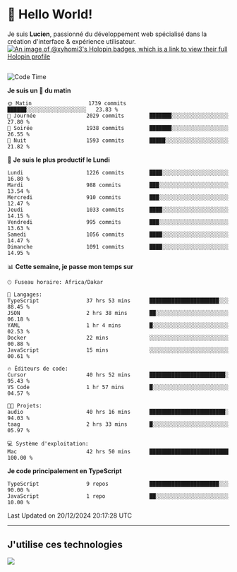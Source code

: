 # 👋 Hello World!

Je suis **Lucien**, passionné du développement web spécialisé dans la création d'interface & expérience utilisateur.
[![An image of @xyhomi3's Holopin badges, which is a link to view their full Holopin profile](https://holopin.me/xyhomi3)](https://holopin.io/@xyhomi3)

##

<!--START_SECTION:waka-->
![Code Time](http://img.shields.io/badge/Code%20Time-2%2C833%20hrs-blue)

**Je suis un 🐤 du matin** 

```text
🌞 Matin                  1739 commits        ██████░░░░░░░░░░░░░░░░░░░   23.83 % 
🌆 Journée                2029 commits        ███████░░░░░░░░░░░░░░░░░░   27.80 % 
🌃 Soirée                 1938 commits        ███████░░░░░░░░░░░░░░░░░░   26.55 % 
🌙 Nuit                   1593 commits        █████░░░░░░░░░░░░░░░░░░░░   21.82 % 
```
📅 **Je suis le plus productif le Lundi** 

```text
Lundi                    1226 commits        ████░░░░░░░░░░░░░░░░░░░░░   16.80 % 
Mardi                    988 commits         ███░░░░░░░░░░░░░░░░░░░░░░   13.54 % 
Mercredi                 910 commits         ███░░░░░░░░░░░░░░░░░░░░░░   12.47 % 
Jeudi                    1033 commits        ████░░░░░░░░░░░░░░░░░░░░░   14.15 % 
Vendredi                 995 commits         ███░░░░░░░░░░░░░░░░░░░░░░   13.63 % 
Samedi                   1056 commits        ████░░░░░░░░░░░░░░░░░░░░░   14.47 % 
Dimanche                 1091 commits        ████░░░░░░░░░░░░░░░░░░░░░   14.95 % 
```


📊 **Cette semaine, je passe mon temps sur** 

```text
🕑︎ Fuseau horaire: Africa/Dakar

💬 Langages: 
TypeScript               37 hrs 53 mins      ██████████████████████░░░   88.45 % 
JSON                     2 hrs 38 mins       ██░░░░░░░░░░░░░░░░░░░░░░░   06.18 % 
YAML                     1 hr 4 mins         █░░░░░░░░░░░░░░░░░░░░░░░░   02.53 % 
Docker                   22 mins             ░░░░░░░░░░░░░░░░░░░░░░░░░   00.88 % 
JavaScript               15 mins             ░░░░░░░░░░░░░░░░░░░░░░░░░   00.61 % 

🔥 Éditeurs de code: 
Cursor                   40 hrs 52 mins      ████████████████████████░   95.43 % 
VS Code                  1 hr 57 mins        █░░░░░░░░░░░░░░░░░░░░░░░░   04.57 % 

🐱‍💻 Projets: 
audio                    40 hrs 16 mins      ████████████████████████░   94.03 % 
taag                     2 hrs 33 mins       █░░░░░░░░░░░░░░░░░░░░░░░░   05.97 % 

💻 Système d'exploitation: 
Mac                      42 hrs 50 mins      █████████████████████████   100.00 % 
```

**Je code principalement en TypeScript** 

```text
TypeScript               9 repos             ██████████████████████░░░   90.00 % 
JavaScript               1 repo              ██░░░░░░░░░░░░░░░░░░░░░░░   10.00 % 
```




 Last Updated on 20/12/2024 20:17:28 UTC
<!--END_SECTION:waka-->
---

## J'utilise ces technologies

<p align="left">
  <a href="https://skillicons.dev">
    <img src="https://skillicons.dev/icons?i=ts,js,md,scss,tailwind,react,docker,express,astro,vite,nextjs,vercel,figma,ableton" />
  </a>
</p>

